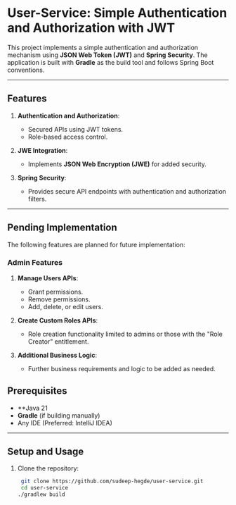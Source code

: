 # User-Service: Simple Authentication and Authorization with JWT

This project implements a simple authentication and authorization mechanism using **JSON Web Token (JWT)** and **Spring Security**. The application is built with **Gradle** as the build tool and follows Spring Boot conventions.

---

## Features

1. **Authentication and Authorization**:
   - Secured APIs using JWT tokens.
   - Role-based access control.

2. **JWE Integration**:
   - Implements **JSON Web Encryption (JWE)** for added security.

3. **Spring Security**:
   - Provides secure API endpoints with authentication and authorization filters.

---

## Pending Implementation

The following features are planned for future implementation:

### Admin Features
1. **Manage Users APIs**:
   - Grant permissions.
   - Remove permissions.
   - Add, delete, or edit users.

2. **Create Custom Roles APIs**:
   - Role creation functionality limited to admins or those with the "Role Creator" entitlement.

3. **Additional Business Logic**:
   - Further business requirements and logic to be added as needed.



## Prerequisites

- **Java 21
- **Gradle** (if building manually)
- Any IDE (Preferred: IntelliJ IDEA)

---

## Setup and Usage

1. Clone the repository:
   ```bash
    git clone https://github.com/sudeep-hegde/user-service.git
    cd user-service
   ./gradlew build
